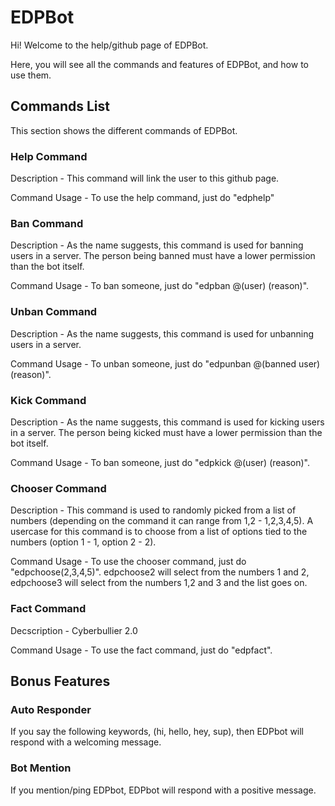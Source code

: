 # EDPBot
Hi! Welcome to the help/github page of EDPBot.

Here, you will see all the commands and features of EDPBot, and how to use them.

## Commands List

This section shows the different commands of EDPBot.

### Help Command

Description - This command will link the user to this github page. 

Command Usage - To use the help command, just do "edphelp" 

### Ban Command 

Description - As the name suggests, this command is used for banning users in a server. The person being banned must have a lower permission than the bot itself.

Command Usage - To ban someone, just do "edpban @(user) (reason)".

### Unban Command

Description - As the name suggests, this command is used for unbanning users in a server. 

Command Usage - To unban someone, just do "edpunban @(banned user) (reason)".

### Kick Command 

Description - As the name suggests, this command is used for kicking users in a server. The person being kicked must have a lower permission than the bot itself.

Command Usage - To ban someone, just do "edpkick @(user) (reason)".

### Chooser Command

Description - This command is used to randomly picked from a list of numbers (depending on the command it can range from 1,2 - 1,2,3,4,5). A usercase for this command is to choose from a list of options tied to the numbers (option 1 - 1, option 2 - 2).

Command Usage - To use the chooser command, just do "edpchoose(2,3,4,5)". edpchoose2 will select from the numbers 1 and 2, edpchoose3 will select from the numbers 1,2 and 3 and the list goes on. 


### Fact Command

Decscription - Cyberbullier 2.0

Command Usage - To use the fact command, just do "edpfact".

## Bonus Features

### Auto Responder

If you say the following keywords, (hi, hello, hey, sup), then EDPbot will respond with a welcoming message.

### Bot Mention

If you mention/ping EDPbot, EDPbot will respond with a positive message.

